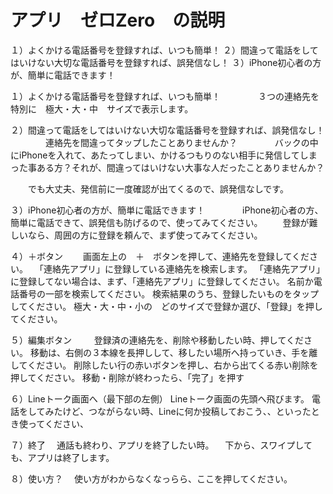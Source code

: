 # アプリ　ゼロZero　の説明

１）よくかける電話番号を登録すれば、いつも簡単！
２）間違って電話をしてはいけない大切な電話番号を登録すれば、誤発信なし！
３）iPhone初心者の方が、簡単に電話できます！


１）よくかける電話番号を登録すれば、いつも簡単！
　　　　３つの連絡先を特別に　極大・大・中　サイズで表示します。

２）間違って電話をしてはいけない大切な電話番号を登録すれば、誤発信なし！
　　　　連絡先を間違ってタップしたことありませんか？
　　　　バックの中にiPhoneを入れて、あたってしまい、かけるつもりのない相手に発信してしまった事ある方？それが、間違ってはいけない大事な人だったことありませんか？
   
   　　でも大丈夫、発信前に一度確認が出てくるので、誤発信なしです。
     
３）iPhone初心者の方が、簡単に電話できます！
　　　　iPhone初心者の方、簡単に電話できて、誤発信も防げるので、使ってみてください。
    　　登録が難しいなら、周囲の方に登録を頼んで、まず使ってみてください。
      
４）＋ボタン 
　　画面左上の　＋　ボタンを押して、連絡先を登録してください。
  　「連絡先アプリ」に登録している連絡先を検索します。
   「連絡先アプリ」に登録してない場合は、まず、「連絡先アプリ」に登録してください。
    名前か電話番号の一部を検索してください。
    検索結果のうち、登録したいものをタップしてください。
    極大・大・中・小の　どのサイズで登録か選び、「登録」を押してください。
   
５）編集ボタン
　　 登録済の連絡先を、削除や移動したい時、押してください。
    移動は、右側の３本線を長押しして、移したい場所へ持っていき、手を離してください。
    削除したい行の赤いボタンを押し、右から出てくる赤い削除を押してください。
    移動・削除が終わったら、「完了」を押す
   
６）Lineトーク画面へ（最下部の左側）
   Lineトーク画面の先頭へ飛びます。
   電話をしてみたけど、つながらない時、Lineに何か投稿しておこう、、といったとき使ってください、
   
７）終了
　通話も終わり、アプリを終了したい時。
　下から、スワイプしても、アプリは終了します。
 
８）使い方？
　使い方がわからなくなっらら、ここを押してください。


　 
　　
   
   
   

      　
      
    　
